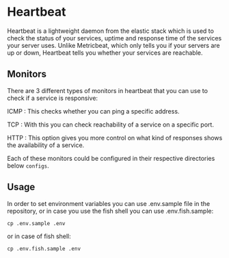 # Heartbeat

Heartbeat is a lightweight daemon from the elastic stack which is used to check the status of your services, uptime and response time of the services your server uses. Unlike Metricbeat, which only tells you if your servers are up or down, Heartbeat tells you whether your services are reachable.

## Monitors

There are 3 different types of monitors in heartbeat that you can use to check if a service is responsive:

ICMP
: This checks whether you can ping a specific address.

TCP
: With this you can check reachability of a service on a specific port.

HTTP
: This option gives you more control on what kind of responses shows the availability of a service.

Each of these monitors could be configured in their respective directories below `configs`.

## Usage

In order to set environment variables you can use .env.sample file in the repository, or in case you use the fish shell you can use .env.fish.sample:

`cp .env.sample .env`

or in case of fish shell:

`cp .env.fish.sample .env`
